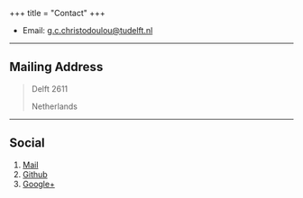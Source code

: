 +++
title = "Contact"
+++

* Email:   [g.c.christodoulou@tudelft.nl](mailto:g.c.christodoulou@tudelft.nl)

---

## Mailing Address


> Delft 2611
>
> Netherlands

---

## Social

1. [Mail](#)
2. [Github](#)
3. [Google+](#)
